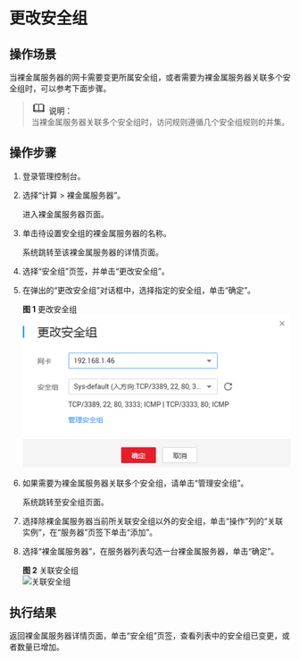 # 更改安全组<a name="bms_01_0065"></a>

## 操作场景<a name="section14195413124411"></a>

当裸金属服务器的网卡需要变更所属安全组，或者需要为裸金属服务器关联多个安全组时，可以参考下面步骤。

>![](public_sys-resources/icon-note.gif) **说明：**   
>当裸金属服务器关联多个安全组时，访问规则遵循几个安全组规则的并集。  

## 操作步骤<a name="section13995182313443"></a>

1.  登录管理控制台。
2.  选择“计算 \> 裸金属服务器”。

    进入裸金属服务器页面。

3.  单击待设置安全组的裸金属服务器的名称。

    系统跳转至该裸金属服务器的详情页面。

4.  选择“安全组”页签，并单击“更改安全组”。
5.  在弹出的“更改安全组”对话框中，选择指定的安全组，单击“确定”。

    **图 1**  更改安全组<a name="fig046751284512"></a>  
    ![](figures/更改安全组.png "更改安全组")

6.  如果需要为裸金属服务器关联多个安全组，请单击“管理安全组”。

    系统跳转至安全组页面。

7.  选择除裸金属服务器当前所关联安全组以外的安全组，单击“操作”列的“关联实例”，在“服务器”页签下单击“添加”。
8.  选择“裸金属服务器”，在服务器列表勾选一台裸金属服务器，单击“确定”。

    **图 2**  关联安全组<a name="fig2055865818110"></a>  
    ![](figures/关联安全组.png "关联安全组")


## 执行结果<a name="section129258378312"></a>

返回裸金属服务器详情页面，单击“安全组”页签，查看列表中的安全组已变更，或者数量已增加。

